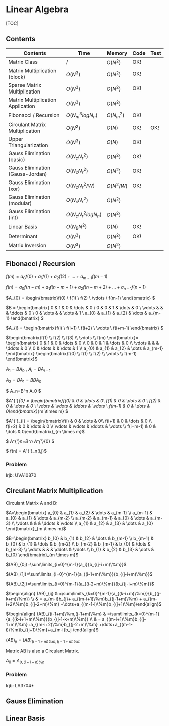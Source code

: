 # Linear Algebra



[TOC]



## Contents

| Contents                          | Time                | Memory     | Code | Test |
| --------------------------------- | ------------------- | ---------- | ---- | ---- |
| Matrix Class                      | $/$                 | $O(N^2)$   | OK!  |      |
| Matrix Multiplication (block)     | $O(N^3)$            | $O(N^2)$   | OK!  |      |
| Sparse Matrix Multiplication      | $O(N^3)$            | $O(N^2)$   | OK!  |      |
| Matrix Multiplication Application | $O(N^3)$            | $O(N^2)$   |      |      |
| Fibonacci / Recursion             | $O(N_m^3logN_n)$    | $O(N_m^2)$ | OK!  |      |
| Circulant Matrix Multiplication   | $O(N^2)$            | $O(N)$     | OK!  | OK!  |
| Upper Triangularization           | $O(N^3)$            | $O(N)$     | OK!  |      |
| Gauss Elimination (basic)         | $O(N_cN_r^2)$       | $O(N^2)$   | OK!  |      |
| Gauss Elimination (Gauss-Jordan)  | $O(N_cN_r^2)$       | $O(N^2)$   | OK!  |      |
| Gauss Elimination (xor)           | $O(N_cN_r^2/W)$     | $O(N^2/W)$ | OK!  |      |
| Gauss Elimination (modular)       | $O(N_cN_r^2)$       | $O(N^2)$   |      |      |
| Gauss Elimination (int)           | $O(N_cN_r^2logN_n)$ | $O(N^2)$   |      |      |
| Linear Basis                      | $O(N_BN^2)$         | $O(N)$     | OK!  |      |
| Determinant                       | $O(N^3)$            | $O(N^2)$   | OK!  |      |
| Matrix Inversion                  | $O(N^3)$            | $O(N^2)$   |      |      |



## Fibonacci / Recursion

$f(m)=a_0f(0)+a_1f(1)+a_2f(2)+...+a_{m-1}f(m-1)$

$f(n)=a_0f(n-m)+a_1f(n-m+1)+a_2f(n-m+2)+...+a_{n-1}f(n-1)$

$A_{0} = \begin{bmatrix}f(0) \\ f(1) \\ f(2) \\ \vdots \\ f(m-1) \end{bmatrix} $

$B = \begin{bmatrix} 0 & 1  & 0  & \dots & 0 \\ 0  & 0 & 1 & \dots & 0 \\ \vdots  &  & & \ddots &  0 \\ 0 & \dots & & \dots & 1 \\ a_{0}  & a_{1}  & a_{2} & \dots & a_{m-1} \end{bmatrix} $

$A_{i} = \begin{bmatrix}f(i) \\ f(i+1) \\ f(i+2) \\ \vdots \\ f(i+m-1) \end{bmatrix} $

$\begin{bmatrix}f(1) \\ f(2) \\ f(3) \\ \vdots \\ f(m) \end{bmatrix}= \begin{bmatrix} 0 & 1  & 0  & \dots & 0 \\ 0  & 0 & 1 & \dots & 0 \\ \vdots  &  & & \ddots &  0 \\ 0 & \dots & & \dots & 1 \\ a_{0}  & a_{1}  & a_{2} & \dots & a_{m-1} \end{bmatrix} \begin{bmatrix}f(0) \\ f(1) \\ f(2) \\ \vdots \\ f(m-1) \end{bmatrix}$

$A_1 = B A_0$ , $A_i = B A_{i-1}$

$A_2=BA_1=B B A_0$

$ A_n=B^n A_0 $

$A^{'}_{0} = \begin{bmatrix}f(0) & 0 & \dots & 0\\ f(1) & 0 & \dots & 0 \\ f(2) & 0 & \dots & 0 \\ \vdots & \vdots & \ddots & \vdots \\ f(m-1) & 0 & \dots & 0\end{bmatrix}_{m \times m} $

$A^{'}_{i} = \begin{bmatrix}f(i) & 0 & \dots & 0\\ f(i+1) & 0 & \dots & 0 \\ f(i+2) & 0 & \dots & 0 \\ \vdots & \vdots & \ddots & \vdots \\ f(i+m-1) & 0 & \dots & 0\end{bmatrix}_{m \times m}$

 $ A^{'}_n=B^n A^{'}_{0} $

$ f(n) = A^{'}_n(i,j)$



### Problem

lrjb: UVA10870 





## Circulant Matrix Multiplication

Circulant Matrix A and B:

$A=\begin{bmatrix} a_{0}  & a_{1}  & a_{2} & \dots & a_{m-1} \\ a_{m-1}  & a_{0}  & a_{1} & \dots & a_{m-2} \\ a_{m-2}  & a_{m-1}  & a_{0} & \dots & a_{m-3} \\ \vdots  &   &  & \ddots & \vdots \\ a_{1}  & a_{2}  & a_{3} & \dots & a_{0} \end{bmatrix}_{m \times m}$

$B=\begin{bmatrix} b_{0}  & b_{1}  & b_{2} & \dots & b_{m-1} \\ b_{m-1}  & b_{0}  & b_{1} & \dots & b_{m-2} \\ b_{m-2}  & b_{m-1}  & b_{0} & \dots & b_{m-3} \\ \vdots  &   &  & \ddots & \vdots \\ b_{1}  & b_{2}  & b_{3} & \dots & b_{0} \end{bmatrix}_{m \times m}$



$(AB)_{0j}=\sum\limits_{i=0}^{m-1}{a_i}{b_{(j-i+m)\%m}}$

$(AB)_{1j}=\sum\limits_{i=0}^{m-1}{a_{(i-1+m)\%m}}{b_{(j-i+m)\%m}}​$

$(AB)_{2j}=\sum\limits_{i=0}^{m-1}{a_{(i-2+m)\%m}}{b_{(j-i+m)\%m}}$

$\begin{align} (AB)_{ij} & =\sum\limits_{k=0}^{m-1}{a_{(k-i+m)\%m}}{b_{(j-k+m)\%m}} \\ & = a_{m-i}b_{j}+ a_{(m-i+1)\%m}b_{(j-1+m)\%m} + a_{(m-i+2)\%m}b_{(j-2+m)\%m} +\dots+a_{(m-1-i)\%m}b_{(j+1)\%m}\end{align}$

$\begin{align} (AB)_{(i-1+m)\%m,(j-1+m)\%m} & =\sum\limits_{k=0}^{m-1}{a_{(k-i+1+m)\%m}}{b_{(j-1-k+m)\%m}} \\ & = a_{(m-i+1)\%m}b_{(j-1+m)\%m}+a_{(m-i+2)\%m}b_{(j-2+m)\%m} +\dots+a_{(m-1-i)\%m}b_{(j+1)\%m}+a_{m-i}b_j \end{align}$

$(AB)_{ij}=(AB)_{(i-1+m)\%m,(j-1+m)\%m}$

Matrix AB is also a Circulant Matrix.

$A_{ij}=A_{0,(j-i+n)\%n}$



### Problem

lrjb: LA3704*





## Gauss Elimination



## Linear Basis

